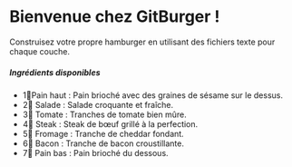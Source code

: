 # **Bienvenue chez GitBurger !**
Construisez votre propre hamburger en utilisant des fichiers texte pour chaque couche.
##### **Ingrédients disponibles**

- 1🥯Pain haut : Pain brioché avec des graines de sésame sur le dessus.
- 2🥬 Salade : Salade croquante et fraîche.
- 3🍅 Tomate : Tranches de tomate bien mûre.
- 4🥩 Steak : Steak de bœuf grillé à la perfection.
- 5🧀 Fromage : Tranche de cheddar fondant.
- 6🥓 Bacon : Tranche de bacon croustillante.
- 7🍞 Pain bas : Pain brioché du dessous.